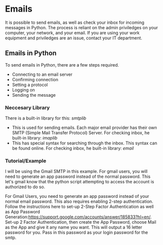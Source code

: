 # Emails
It is possible to send emails, as well as check your inbox for incoming messages in Python. The process is reliant on the admin priviledges on your computer, your network, and your email.
If you are using your work equipment and priviledges are an issue, contact your IT department.
## Emails in Python
To send emails in Python, there are a few steps required.
- Connecting to an email server
- Confirming connection
- Setting a protocol
- Logging on
- Sending the message
### Neccesary Library
There is a built-in library for this: *smtplib*
- This is used for sending emails. Each major email provider has their own SMTP (Simple Mail Transfer Protocol) Server.
For checking inbox, he built-in library: *imaplib*
- This has special syntax for searching through the inbox. This syntax can be found online.
For checking inbox, he built-in library: *email*
### Tutorial/Example
I will be using the Gmail SMTP in this example.
For gmail users, you will need to generate an app password instead of the normal password. This let's gmail know that the python script attempting to access the account is authorized to do so.

For Gmail Users, you need to generate an app password instead of your normal email password. This also requires enabling 2-step authentication. Follow the instructions here to set-up 2-Step Factor Authentication as well as App Password Generation:https://support.google.com/accounts/answer/185833?hl=en/. Set-up 2 Factor Authentication, then create the App Password, choose Mail as the App and give it any name you want. This will output a 16 letter password for you. Pass in this password as your login password for the smtp.
